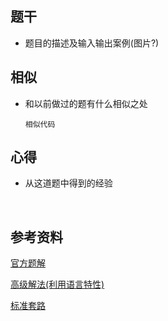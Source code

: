 ## 题干

* 题目的描述及输入输出案例(图片?)



## 相似

* 和以前做过的题有什么相似之处

  ```
  相似代码
  ```

  

## 心得

* 从这道题中得到的经验

​	



## 参考资料

[官方题解](https://leetcode-cn.com/problems/merge-two-sorted-lists/solution/he-bing-liang-ge-you-xu-lian-biao-by-leetcode-solu/)

[高级解法(利用语言特性)](https://leetcode-cn.com/problems/merge-two-sorted-lists/solution/python-4xing-by-knifezhu-3/)

[标准套路](https://leetcode-cn.com/problems/merge-two-sorted-lists/solution/xin-shou-you-hao-xue-hui-tao-lu-bu-fan-cuo-4nian-l/)